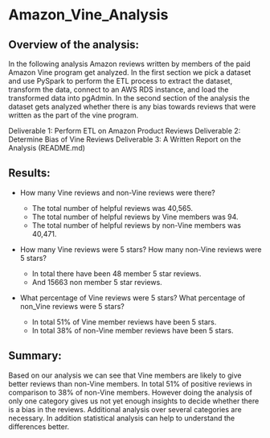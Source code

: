 # Amazon_Vine_Analysis

## Overview of the analysis:

In the following analysis Amazon reviews written by members of the paid Amazon Vine program get analyzed. In the first section we pick a dataset and use PySpark to perform the ETL process to extract the dataset, transform the data, connect to an AWS RDS instance, and load the transformed data into pgAdmin. In the second section of the analysis the dataset gets analyzed whether there is any bias towards reviews that were written as the part of the vine program.

Deliverable 1: Perform ETL on Amazon Product Reviews
Deliverable 2: Determine Bias of Vine Reviews
Deliverable 3: A Written Report on the Analysis (README.md)


## Results:

- How many Vine reviews and non-Vine reviews were there?
	- The total number of helpful reviews was 40,565.
	- The total number of helpful reviews by Vine members was 94.
	- The total number of helpful reviews by non-Vine members was 40,471. 


- How many Vine reviews were 5 stars? How many non-Vine reviews were 5 stars?
	- In total there have been 48 member 5 star reviews.
	- And 15663 non member 5 star reviews. 


- What percentage of Vine reviews were 5 stars? What percentage of non_Vine reviews were 5 stars?
	- In total 51% of Vine member reviews have been 5 stars.
	- In total 38% of non-Vine member reviews have been 5 stars. 


## Summary:

Based on our analysis we can see that Vine members are likely to give better reviews than non-Vine members. In total 51% of positive reviews in comparison to 38% of non-Vine members. However doing the analysis of only one category gives us not yet enough insights to decide whether there is a bias in the reviews. Additional analysis over several categories are necessary. In addition statistical analysis can help to understand the differences better. 

